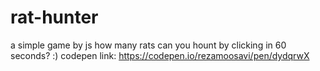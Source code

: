 # rat-hunter
a simple game by js
how many rats can you hount by clicking in 60 seconds? :)
codepen link:
https://codepen.io/rezamoosavi/pen/dydqrwX
